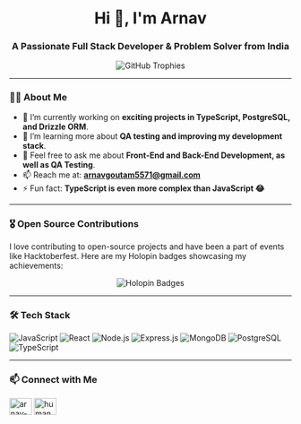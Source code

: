 <h1 align="center">Hi 👋, I'm Arnav</h1>
<h3 align="center">A Passionate Full Stack Developer & Problem Solver from India</h3>

<p align="center">
  <img src="https://github-profile-trophy.vercel.app/?username=2021eo3ar&margin-w=15&margin-h=15&no-frame=true&theme=radical" alt="GitHub Trophies" />
</p>

---

### 👨‍💻 About Me
- 🔭 I’m currently working on **exciting projects in TypeScript, PostgreSQL, and Drizzle ORM**.
- 🌱 I’m learning more about **QA testing and improving my development stack**.
- 💬 Feel free to ask me about **Front-End and Back-End Development, as well as QA Testing**.
- 📫 Reach me at: **arnavgoutam5571@gmail.com**
- ⚡ Fun fact: **TypeScript is even more complex than JavaScript 😂**

---

### 🎖️ Open Source Contributions
I love contributing to open-source projects and have been a part of events like Hacktoberfest. Here are my Holopin badges showcasing my achievements:

<p align="center">
  <img src="https://holopin.me/2021eo3ar" alt="Holopin Badges" />
</p>

---

### 🛠️ Tech Stack
<p align="left">
  <img src="https://img.shields.io/badge/JavaScript-323330?style=for-the-badge&logo=javascript&logoColor=F7DF1E" alt="JavaScript" />
  <img src="https://img.shields.io/badge/React-20232A?style=for-the-badge&logo=react&logoColor=61DAFB" alt="React" />
  <img src="https://img.shields.io/badge/Node.js-43853D?style=for-the-badge&logo=node.js&logoColor=white" alt="Node.js" />
  <img src="https://img.shields.io/badge/Express.js-404D59?style=for-the-badge" alt="Express.js" />
  <img src="https://img.shields.io/badge/MongoDB-4EA94B?style=for-the-badge&logo=mongodb&logoColor=white" alt="MongoDB" />
  <img src="https://img.shields.io/badge/PostgreSQL-316192?style=for-the-badge&logo=postgresql&logoColor=white" alt="PostgreSQL" />
  <img src="https://img.shields.io/badge/TypeScript-007ACC?style=for-the-badge&logo=typescript&logoColor=white" alt="TypeScript" />
</p>

---

### 📫 Connect with Me
<p align="left">
  <a href="https://linkedin.com/in/arnav-goutam-694401249/" target="blank"><img align="center" src="https://raw.githubusercontent.com/rahuldkjain/github-profile-readme-generator/master/src/images/icons/Social/linked-in-alt.svg" alt="arnav-goutam-694401249/" height="30" width="40" /></a>
  <a href="https://www.leetcode.com/humangasour13" target="blank"><img align="center" src="https://raw.githubusercontent.com/rahuldkjain/github-profile-readme-generator/master/src/images/icons/Social/leet-code.svg" alt="humangasour13" height="30" width="40" /></a>
</p>
